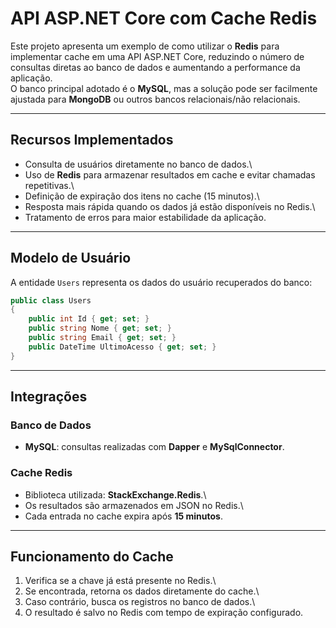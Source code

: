 # API ASP.NET Core com Cache Redis

Este projeto apresenta um exemplo de como utilizar o **Redis** para
implementar cache em uma API ASP.NET Core, reduzindo o número de
consultas diretas ao banco de dados e aumentando a performance da
aplicação.\
O banco principal adotado é o **MySQL**, mas a solução pode ser
facilmente ajustada para **MongoDB** ou outros bancos relacionais/não
relacionais.

------------------------------------------------------------------------

## Recursos Implementados

-   Consulta de usuários diretamente no banco de dados.\
-   Uso de **Redis** para armazenar resultados em cache e evitar
    chamadas repetitivas.\
-   Definição de expiração dos itens no cache (15 minutos).\
-   Resposta mais rápida quando os dados já estão disponíveis no Redis.\
-   Tratamento de erros para maior estabilidade da aplicação.

------------------------------------------------------------------------

## Modelo de Usuário

A entidade `Users` representa os dados do usuário recuperados do banco:

``` csharp
public class Users
{
    public int Id { get; set; }
    public string Nome { get; set; }
    public string Email { get; set; }
    public DateTime UltimoAcesso { get; set; }
}
```

------------------------------------------------------------------------

## Integrações

### Banco de Dados

-   **MySQL**: consultas realizadas com **Dapper** e **MySqlConnector**.

### Cache Redis

-   Biblioteca utilizada: **StackExchange.Redis**.\
-   Os resultados são armazenados em JSON no Redis.\
-   Cada entrada no cache expira após **15 minutos**.

------------------------------------------------------------------------

## Funcionamento do Cache

1.  Verifica se a chave já está presente no Redis.\
2.  Se encontrada, retorna os dados diretamente do cache.\
3.  Caso contrário, busca os registros no banco de dados.\
4.  O resultado é salvo no Redis com tempo de expiração configurado.


